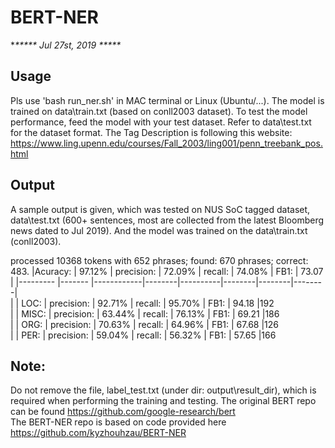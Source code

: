 # BERT-NER

**\*\*\*\*\*  Jul 27st, 2019  \*\*\*\*\**

## Usage
Pls use 'bash run_ner.sh' in MAC terminal or Linux (Ubuntu/...).
The model is trained on data\train.txt (based on conll2003 dataset).
To test the model performance, feed the model with your test dataset. Refer to data\test.txt for the dataset format.
The Tag Description is following this website: https://www.ling.upenn.edu/courses/Fall_2003/ling001/penn_treebank_pos.html

## Output
A sample output is given, which was tested on NUS SoC tagged dataset, data\test.txt (600+ sentences, most are collected from the latest Bloomberg news dated to Jul 2019). And the model was trained on the data\train.txt (conll2003).         

processed 10368 tokens with 652 phrases; found: 670 phrases; correct: 483.
|Acuracy:  | 97.12% | precision: | 72.09% | recall:  | 74.08% |  FB1:  | 73.07  |
|--------- |------- |------------|--------|----------|--------|--------|--------|                
|          | LOC:   | precision: | 92.71% | recall:  | 95.70% |  FB1:  | 94.18  |192                           
|          | MISC:  | precision: | 63.44% | recall:  | 76.13% |  FB1:  | 69.21  |186                             
|          | ORG:   | precision: | 70.63% | recall:  | 64.96% |  FB1:  | 67.68  |126                         
|          | PER:   | precision: | 59.04% | recall:  | 56.32% |  FB1:  | 57.65  |166                   
              
## Note:
Do not remove the file, label_test.txt (under dir: output\result_dir), which is required when performing the training and testing.
The original BERT repo can be found https://github.com/google-research/bert                      
The BERT-NER repo is based on code provided here https://github.com/kyzhouhzau/BERT-NER
